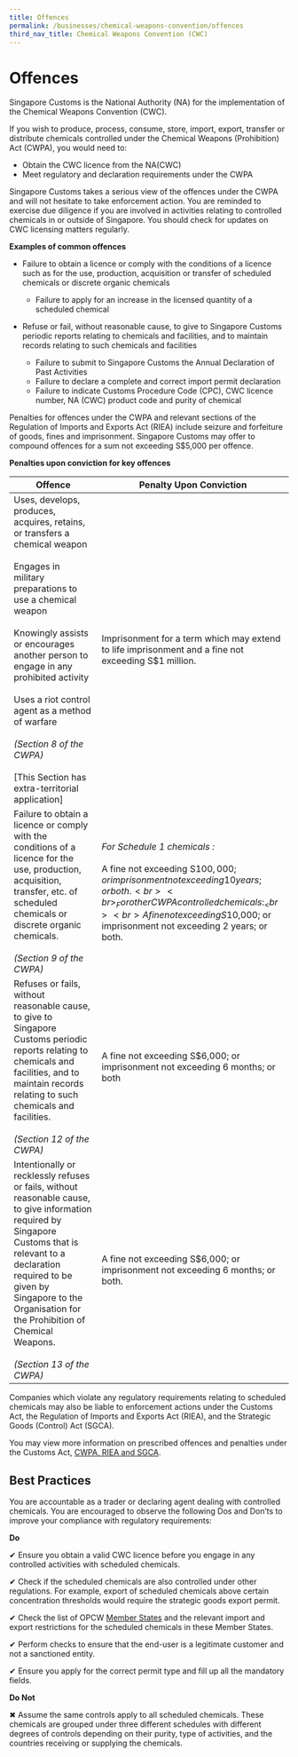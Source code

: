 ```yaml
---
title: Offences
permalink: /businesses/chemical-weapons-convention/offences
third_nav_title: Chemical Weapons Convention (CWC)
---
```


# Offences

Singapore Customs is the National Authority (NA) for the implementation of the Chemical Weapons Convention (CWC).

If you wish to produce, process, consume, store, import, export, transfer or distribute chemicals controlled under the Chemical Weapons (Prohibition) Act (CWPA), you would need to:

-   Obtain the CWC licence from the NA(CWC)
-   Meet regulatory and declaration requirements under the CWPA

Singapore Customs takes a serious view of the offences under the CWPA and will not hesitate to take enforcement action. You are reminded to exercise due diligence if you are involved in activities relating to controlled chemicals in or outside of Singapore. You should check for updates on CWC licensing matters regularly.

**Examples of common offences**

   -   Failure to obtain a licence or comply with the conditions of a licence such as for the use, production, acquisition or transfer of scheduled chemicals or discrete organic chemicals
        
        -   Failure to apply for an increase in the licensed quantity of a scheduled chemical
    
   -   Refuse or fail, without reasonable cause, to give to Singapore Customs periodic reports relating to chemicals and facilities, and to maintain records relating to such chemicals and facilities
        
        -   Failure to submit to Singapore Customs the Annual Declaration of Past Activities
        -   Failure to declare a complete and correct import permit declaration
        -   Failure to indicate Customs Procedure Code (CPC), CWC licence number, NA (CWC) product code and purity of chemical
    
Penalties for offences under the CWPA and relevant sections of the Regulation of Imports and Exports Act (RIEA) include seizure and forfeiture of goods, fines and imprisonment. Singapore Customs may offer to compound offences for a sum not exceeding S$5,000 per offence.

**Penalties upon conviction for key offences**

| Offence | Penalty Upon Conviction |
|--|--|
|   Uses, develops, produces, acquires, retains, or transfers a chemical weapon <br><br> Engages in military preparations to use a chemical weapon <br><br>  Knowingly assists or encourages another person to engage in any prohibited activity <br><br>   Uses a riot control agent as a method of warfare <br><br> _(Section 8 of the CWPA)_ <br><br> [This Section has extra-territorial application] | Imprisonment for a term which may extend to life imprisonment and a fine not exceeding S$1 million. |
| Failure to obtain a licence or comply with the conditions of a licence for the use, production, acquisition, transfer, etc. of scheduled chemicals or discrete organic chemicals. <br><br> _(Section 9 of the CWPA)_ | _For Schedule 1 chemicals :_ <br><br> A fine not exceeding S$100,000; or imprisonment not exceeding 10 years; or both. <br><br> _For other CWPA controlled chemicals :_ <br><br> A fine not exceeding S$10,000; or imprisonment not exceeding 2 years; or both. |
| Refuses or fails, without reasonable cause, to give to Singapore Customs periodic reports relating to chemicals and facilities, and to maintain records relating to such chemicals and facilities. <br><br> _(Section 12 of the CWPA)_ | A fine not exceeding S$6,000; or imprisonment not exceeding 6 months; or both |
| Intentionally or recklessly refuses or fails, without reasonable cause, to give information required by Singapore Customs that is relevant to a declaration required to be given by Singapore to the Organisation for the Prohibition of Chemical Weapons. <br><br> _(Section 13 of the CWPA)_ | A fine not exceeding S$6,000; or imprisonment not exceeding 6 months; or both. |

Companies which violate any regulatory requirements relating to scheduled chemicals may also be liable to enforcement actions under the Customs Act, the Regulation of Imports and Exports Act (RIEA), and the Strategic Goods (Control) Act (SGCA).

You may view more information on prescribed offences and penalties under the Customs Act, [CWPA, RIEA and SGCA](https://www.customs.gov.sg/about-us/acts-and-subsidiary-legislation).

## Best Practices

You are accountable as a trader or declaring agent dealing with controlled chemicals. You are encouraged to observe the following Dos and Don’ts to improve your compliance with regulatory requirements:

**Do** 

✔ Ensure you obtain a valid CWC licence before you engage in any controlled activities with scheduled chemicals.

✔ Check if the scheduled chemicals are also controlled under other regulations. For example, export of scheduled chemicals above certain concentration thresholds would require the strategic goods export permit.

✔ Check the list of OPCW [Member States](http://www.opcw.org/about-opcw/member-states/) and the relevant import and export restrictions for the scheduled chemicals in these Member States.

✔ Perform checks to ensure that the end-user is a legitimate customer and not a sanctioned entity.

✔ Ensure you apply for the correct permit type and fill up all the mandatory fields.

**Do Not**

✖ Assume the same controls apply to all scheduled chemicals. These chemicals are grouped under three different schedules with different degrees of controls depending on their purity, type of activities, and the countries receiving or supplying the chemicals.
